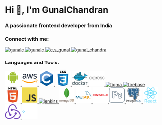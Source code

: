 <!-- Animated Header and Social Links -->
<h1 class="text-4xl text-center font-bold text-red-500 animate__animated animate__fadeIn animate__delay-1s animate__bounceInDown">Hi 👋, I'm GunalChandran</h1>
<h3 class="text-xl text-center font-medium text-gray-700 animate__animated animate__fadeIn animate__delay-2s animate__zoomIn">A passionate frontend developer from India</h3>

<h3 class="text-lg font-semibold text-gray-800 mt-6 mb-2 animate__animated animate__fadeIn animate__delay-3s animate__fadeInUp">Connect with me:</h3>
<p class="flex justify-center space-x-6 animate__animated animate__fadeIn animate__delay-4s">
  <a href="https://linkedin.com/in/gunalc" target="blank" class="transition transform hover:scale-110 hover:text-blue-600 animate__animated animate__zoomIn animate__delay-1s">
    <img src="https://raw.githubusercontent.com/rahuldkjain/github-profile-readme-generator/master/src/images/icons/Social/linked-in-alt.svg" alt="gunalc" height="30" width="40" />
  </a>
  <a href="https://fb.com/gunalc" target="blank" class="transition transform hover:scale-110 hover:text-blue-600 animate__animated animate__zoomIn animate__delay-2s">
    <img src="https://raw.githubusercontent.com/rahuldkjain/github-profile-readme-generator/master/src/images/icons/Social/facebook.svg" alt="gunalc" height="30" width="40" />
  </a>
  <a href="https://instagram.com/c_s_gunal" target="blank" class="transition transform hover:scale-110 hover:text-pink-600 animate__animated animate__zoomIn animate__delay-3s">
    <img src="https://raw.githubusercontent.com/rahuldkjain/github-profile-readme-generator/master/src/images/icons/Social/instagram.svg" alt="c_s_gunal" height="30" width="40" />
  </a>
  <a href="https://www.leetcode.com/gunal_chandra" target="blank" class="transition transform hover:scale-110 hover:text-yellow-600 animate__animated animate__zoomIn animate__delay-4s">
    <img src="https://raw.githubusercontent.com/rahuldkjain/github-profile-readme-generator/master/src/images/icons/Social/leet-code.svg" alt="gunal_chandra" height="30" width="40" />
  </a>
</p>

<!-- Languages and Tools -->
<h3 class="text-lg font-semibold text-gray-800 mt-8 mb-2 animate__animated animate__fadeIn animate__delay-5s animate__fadeInUp">Languages and Tools:</h3>
<p class="flex flex-wrap justify-start gap-8 animate__animated animate__fadeIn animate__delay-6s">
  <!-- Android -->
  <a href="https://developer.android.com" target="_blank" class="transition transform hover:scale-110 hover:text-green-600 animate__animated animate__zoomIn animate__delay-1s">
    <img src="https://raw.githubusercontent.com/devicons/devicon/master/icons/android/android-original-wordmark.svg" alt="android" width="50" height="50"/>
  </a>
  <!-- AWS -->
  <a href="https://aws.amazon.com" target="_blank" class="transition transform hover:scale-110 hover:text-orange-600 animate__animated animate__zoomIn animate__delay-2s">
    <img src="https://raw.githubusercontent.com/devicons/devicon/master/icons/amazonwebservices/amazonwebservices-original-wordmark.svg" alt="aws" width="50" height="50"/>
  </a>
  <!-- C Programming -->
  <a href="https://www.cprogramming.com/" target="_blank" class="transition transform hover:scale-110 hover:text-blue-600 animate__animated animate__zoomIn animate__delay-3s">
    <img src="https://raw.githubusercontent.com/devicons/devicon/master/icons/c/c-original.svg" alt="c" width="50" height="50"/>
  </a>
  <!-- CSS -->
  <a href="https://www.w3schools.com/css/" target="_blank" class="transition transform hover:scale-110 hover:text-blue-600 animate__animated animate__zoomIn animate__delay-4s">
    <img src="https://raw.githubusercontent.com/devicons/devicon/master/icons/css3/css3-original-wordmark.svg" alt="css3" width="50" height="50"/>
  </a>
  <!-- Docker -->
  <a href="https://www.docker.com/" target="_blank" class="transition transform hover:scale-110 hover:text-blue-600 animate__animated animate__zoomIn animate__delay-5s">
    <img src="https://raw.githubusercontent.com/devicons/devicon/master/icons/docker/docker-original-wordmark.svg" alt="docker" width="50" height="50"/>
  </a>
  <!-- Express -->
  <a href="https://expressjs.com" target="_blank" class="transition transform hover:scale-110 hover:text-gray-700 animate__animated animate__zoomIn animate__delay-6s">
    <img src="https://raw.githubusercontent.com/devicons/devicon/master/icons/express/express-original-wordmark.svg" alt="express" width="50" height="50"/>
  </a>
  <!-- Figma -->
  <a href="https://www.figma.com/" target="_blank" class="transition transform hover:scale-110 hover:text-pink-600 animate__animated animate__zoomIn animate__delay-7s">
    <img src="https://www.vectorlogo.zone/logos/figma/figma-icon.svg" alt="figma" width="50" height="50"/>
  </a>
  <!-- Firebase -->
  <a href="https://firebase.google.com/" target="_blank" class="transition transform hover:scale-110 hover:text-yellow-600 animate__animated animate__zoomIn animate__delay-8s">
    <img src="https://www.vectorlogo.zone/logos/firebase/firebase-icon.svg" alt="firebase" width="50" height="50"/>
  </a>
  <!-- HTML -->
  <a href="https://www.w3.org/html/" target="_blank" class="transition transform hover:scale-110 hover:text-blue-600 animate__animated animate__zoomIn animate__delay-9s">
    <img src="https://raw.githubusercontent.com/devicons/devicon/master/icons/html5/html5-original-wordmark.svg" alt="html5" width="50" height="50"/>
  </a>
  <!-- JavaScript -->
  <a href="https://developer.mozilla.org/en-US/docs/Web/JavaScript" target="_blank" class="transition transform hover:scale-110 hover:text-yellow-600 animate__animated animate__zoomIn animate__delay-10s">
    <img src="https://raw.githubusercontent.com/devicons/devicon/master/icons/javascript/javascript-original.svg" alt="javascript" width="50" height="50"/>
  </a>
  <!-- Jenkins -->
  <a href="https://www.jenkins.io" target="_blank" class="transition transform hover:scale-110 hover:text-gray-700 animate__animated animate__zoomIn animate__delay-11s">
    <img src="https://www.vectorlogo.zone/logos/jenkins/jenkins-icon.svg" alt="jenkins" width="50" height="50"/>
  </a>
  <!-- MongoDB -->
  <a href="https://www.mongodb.com/" target="_blank" class="transition transform hover:scale-110 hover:text-green-600 animate__animated animate__zoomIn animate__delay-12s">
    <img src="https://raw.githubusercontent.com/devicons/devicon/master/icons/mongodb/mongodb-original-wordmark.svg" alt="mongodb" width="50" height="50"/>
  </a>
  <!-- MySQL -->
  <a href="https://www.mysql.com/" target="_blank" class="transition transform hover:scale-110 hover:text-blue-600 animate__animated animate__zoomIn animate__delay-13s">
    <img src="https://raw.githubusercontent.com/devicons/devicon/master/icons/mysql/mysql-original-wordmark.svg" alt="mysql" width="50" height="50"/>
  </a>
  <!-- Oracle -->
  <a href="https://www.oracle.com/" target="_blank" class="transition transform hover:scale-110 hover:text-orange-600 animate__animated animate__zoomIn animate__delay-14s">
    <img src="https://raw.githubusercontent.com/devicons/devicon/master/icons/oracle/oracle-original.svg" alt="oracle" width="50" height="50"/>
  </a>
  <!-- Photoshop -->
  <a href="https://www.photoshop.com/en" target="_blank" class="transition transform hover:scale-110 hover:text-pink-600 animate__animated animate__zoomIn animate__delay-15s">
    <img src="https://raw.githubusercontent.com/devicons/devicon/master/icons/photoshop/photoshop-line.svg" alt="photoshop" width="50" height="50"/>
  </a>
  <!-- PostgreSQL -->
  <a href="https://www.postgresql.org" target="_blank" class="transition transform hover:scale-110 hover:text-blue-600 animate__animated animate__zoomIn animate__delay-16s">
    <img src="https://raw.githubusercontent.com/devicons/devicon/master/icons/postgresql/postgresql-original-wordmark.svg" alt="postgresql" width="50" height="50"/>
  </a>
  <!-- React -->
  <a href="https://reactjs.org/" target="_blank" class="transition transform hover:scale-110 hover:text-blue-600 animate__animated animate__zoomIn animate__delay-17s">
    <img src="https://raw.githubusercontent.com/devicons/devicon/master/icons/react/react-original-wordmark.svg" alt="react" width="50" height="50"/>
  </a>
  <!-- Redux -->
  <a href="https://redux.js.org/" target="_blank" class="transition transform hover:scale-110 hover:text-blue-600 animate__animated animate__zoomIn animate__delay-18s">
    <img src="https://raw.githubusercontent.com/devicons/devicon/master/icons/redux/redux-original.svg" alt="redux" width="50" height="50"/>
  </a>
  <!-- Tailwind CSS -->
  <a href="https://tailwindcss.com/" target="_blank" class="transition transform hover:scale-110 hover:text-pink-600 animate__animated animate__zoomIn animate__delay-19s">
    <img src="https://raw.githubusercontent.com/devicons/devicon/master/icons/tailwindcss/tailwindcss-original-wordmark.svg" alt="tailwindcss" width="50" height="50"/>
  </a>
</p>
